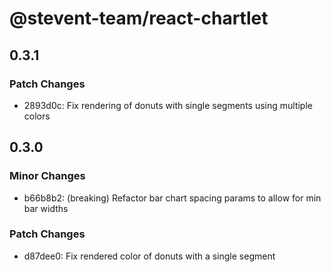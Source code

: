 # @stevent-team/react-chartlet

## 0.3.1

### Patch Changes

- 2893d0c: Fix rendering of donuts with single segments using multiple colors

## 0.3.0

### Minor Changes

- b66b8b2: (breaking) Refactor bar chart spacing params to allow for min bar widths

### Patch Changes

- d87dee0: Fix rendered color of donuts with a single segment
